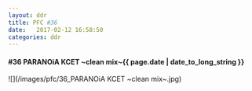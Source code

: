 ```yaml
---
layout: ddr
title: PFC #36
date:   2017-02-12 16:58:50
categories: ddr
---
```

#### **#36** PARANOiA KCET ~clean mix~<span class="pull-right">{{ page.date | date_to_long_string }}</span>
![](/images/pfc/36_PARANOiA KCET ~clean mix~.jpg)
